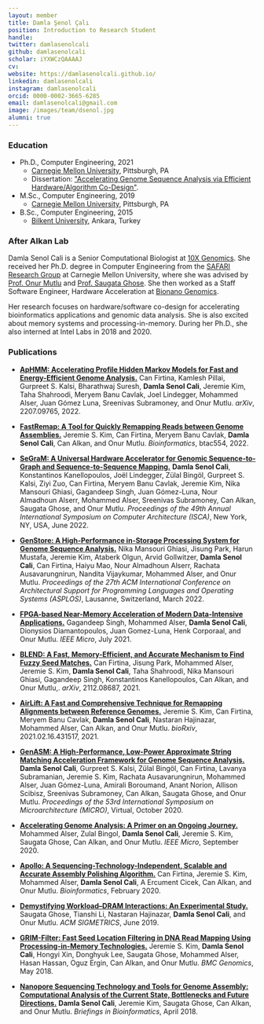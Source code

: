 ```yaml
---
layout: member
title: Damla Şenol Çalı
position: Introduction to Research Student
handle: 
twitter: damlasenolcali
github: damlasenolcali
scholar: iYXWCzQAAAAJ
cv: 
website: https://damlasenolcali.github.io/
linkedin: damlasenolcali
instagram: damlasenolcali
orcid: 0000-0002-3665-6285
email: damlasenolcali@gmail.com
image: /images/team/dsenol.jpg
alumni: true
---
```


### Education

- Ph.D., Computer Engineering, 2021
  - [Carnegie Mellon University](https://www.ece.cmu.edu/), Pittsburgh, PA
  - Dissertation: ["Accelerating Genome Sequence Analysis via Efficient Hardware/Algorithm Co-Design"](https://arxiv.org/pdf/2111.01916.pdf).
- M.Sc., Computer Engineering, 2019
  - [Carnegie Mellon University](https://www.ece.cmu.edu/), Pittsburgh, PA
- B.Sc., Computer Engineering, 2015 
  - [Bilkent University](http://www.cs.bilkent.edu.tr/), Ankara, Turkey

### After Alkan Lab

Damla Senol Cali is a Senior Computational Biologist at [10X Genomics](http://10xgenomics.com/).
She received her Ph.D. degree in Computer Engineering from the [SAFARI Research Group](https://safari.ethz.ch/) at Carnegie Mellon University, where she was advised by [Prof. Onur Mutlu](https://people.inf.ethz.ch/omutlu/index.html) and [Prof. Saugata Ghose](https://ghose.web.illinois.edu/). She then worked as a Staff Software Engineer, Hardware Acceleration at [Bionano Genomics](https://bionanogenomics.com/). 

Her research focuses on hardware/software co-design for accelerating bioinformatics applications and genomic data analysis. She is also excited about memory systems and processing-in-memory. During her Ph.D., she also interned at Intel Labs in 2018 and 2020.

### Publications

- [**ApHMM: Accelerating Profile Hidden Markov Models for Fast and Energy-Efficient Genome Analysis.**](https://arxiv.org/abs/2207.09765) Can Firtina, Kamlesh Pillai, Gurpreet S. Kalsi, Bharathwaj Suresh, **Damla Senol Cali**, Jeremie Kim, Taha Shahroodi, Meryem Banu Cavlak, Joel Lindegger, Mohammed Alser, Juan Gómez Luna, Sreenivas Subramoney, and Onur Mutlu. *arXiv*, 2207.09765, 2022.

- [**FastRemap: A Tool for Quickly Remapping Reads between Genome Assemblies.**](https://doi.org/10.1093/bioinformatics/btac554) Jeremie S. Kim,  Can Firtina, Meryem Banu Cavlak, **Damla Senol Cali**, Can Alkan, and Onur Mutlu. *Bioinformatics*, btac554, 2022.

- [**SeGraM: A Universal Hardware Accelerator for Genomic Sequence-to-Graph and Sequence-to-Sequence Mapping.**](https://doi.org/10.1145/3470496.3527436) **Damla Senol Cali**, Konstantinos Kanellopoulos, Joël Lindegger, Zülal Bingöl, Gurpreet S. Kalsi, Ziyi Zuo, Can Firtina, Meryem Banu Cavlak, Jeremie Kim, Nika Mansouri Ghiasi, Gagandeep Singh, Juan Gómez-Luna, Nour Almadhoun Alserr, Mohammed Alser, Sreenivas Subramoney, Can Alkan, Saugata Ghose, and Onur Mutlu. *Proceedings of the 49th Annual International Symposium on Computer Architecture (ISCA)*, New York, NY, USA, June 2022.

- [**GenStore: A High-Performance in-Storage Processing System for Genome Sequence Analysis.**](https://doi.org/10.1145/3503222.3507702) Nika Mansouri Ghiasi, Jisung Park, Harun Mustafa, Jeremie Kim, Ataberk Olgun, Arvid Gollwitzer, **Damla Senol Cali**, Can Firtina, Haiyu Mao, Nour Almadhoun Alserr, Rachata Ausavarungnirun, Nandita Vijaykumar, Mohammed Alser, and Onur Mutlu. *Proceedings of the 27th ACM International Conference on Architectural Support for Programming Languages and Operating Systems (ASPLOS)*, Lausanne, Switzerland, March 2022.

- [**FPGA-based Near-Memory Acceleration of Modern Data-Intensive Applications.**](https://ieeexplore.ieee.org/document/9451578) Gagandeep Singh, Mohammed Alser, **Damla Senol Cali**, Dionysios Diamantopoulos, Juan Gomez-Luna, Henk Corporaal, and Onur Mutlu. *IEEE Micro*, July 2021.

- [**BLEND: A Fast, Memory-Efficient, and Accurate Mechanism to Find Fuzzy Seed Matches.**](https://doi.org/10.48550/ARXIV.2112.08687) Can Firtina, Jisung Park, Mohammed Alser, Jeremie S. Kim, **Damla Senol Cali**, Taha Shahroodi, Nika Mansouri Ghiasi, Gagandeep Singh, Konstantinos Kanellopoulos, Can Alkan, and Onur Mutlu,. *arXiv*, 2112.08687, 2021.

- [**AirLift: A Fast and Comprehensive Technique for Remapping Alignments between Reference Genomes.**](http://biorxiv.org/content/early/2021/02/17/2021.02.16.431517.abstract) Jeremie S. Kim, Can Firtina, Meryem Banu Cavlak, **Damla Senol Cali**, Nastaran Hajinazar, Mohammed Alser, Can Alkan, and Onur Mutlu. *bioRxiv*, 2021.02.16.431517, 2021.

- [**GenASM: A High-Performance, Low-Power Approximate String Matching Acceleration Framework for Genome Sequence Analysis.**](https://ieeexplore.ieee.org/document/9251930) **Damla Senol Cali**, Gurpreet S. Kalsi, Zülal Bingöl, Can Firtina, Lavanya Subramanian, Jeremie S. Kim, Rachata Ausavarungnirun, Mohammed Alser, Juan Gómez-Luna, Amirali Boroumand, Anant Norion, Allison Scibisz, Sreenivas Subramoney, Can Alkan, Saugata Ghose, and Onur Mutlu. *Proceedings of the 53rd International Symposium on Microarchitecture (MICRO)*, Virtual, October 2020.

- [**Accelerating Genome Analysis: A Primer on an Ongoing Journey.**](https://www.computer.org/csdl/magazine/mi/2020/05/09154510/1lZzYVaH7lC) Mohammed Alser, Zulal Bingol, **Damla Senol Cali**, Jeremie S. Kim, Saugata Ghose, Can Alkan, and Onur Mutlu. *IEEE Micro*, September 2020.

- [**Apollo: A Sequencing-Technology-Independent, Scalable and Accurate Assembly Polishing Algorithm.**](https://doi.org/10.1093/bioinformatics/btaa179) Can Firtina, Jeremie S. Kim, Mohammed Alser, **Damla Senol Cali**, A Ercument Cicek, Can Alkan, and Onur Mutlu. *Bioinformatics*, February 2020.

- [**Demystifying Workload–DRAM Interactions: An Experimental Study.**](https://dl.acm.org/doi/abs/10.1145/3366708) Saugata Ghose, Tianshi Li, Nastaran Hajinazar, **Damla Senol Cali**, and Onur Mutlu. *ACM SIGMETRICS*, June 2019.

- [**GRIM-Filter: Fast Seed Location Filtering in DNA Read Mapping Using Processing-in-Memory Technologies.**](https://bmcgenomics.biomedcentral.com/articles/10.1186/s12864-018-4460-0) Jeremie S. Kim, **Damla Senol Cali**, Hongyi Xin, Donghyuk Lee, Saugata Ghose, Mohammed Alser, Hasan Hassan, Oguz Ergin, Can Alkan, and Onur Mutlu. *BMC Genomics*, May 2018.

- [**Nanopore Sequencing Technology and Tools for Genome Assembly: Computational Analysis of the Current State, Bottlenecks and Future Directions.**](https://academic.oup.com/bib/article-abstract/20/4/1542/4958758?redirectedFrom=fulltext) **Damla Senol Cali**, Jeremie Kim, Saugata Ghose, Can Alkan, and Onur Mutlu. *Briefings in Bioinformatics*, April 2018.
